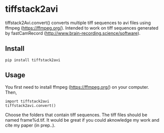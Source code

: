 tiffstack2avi
=============
tiffstack2Avi.convert() converts multiple tiff sequences to avi files using ffmpeg (https://ffmpeg.org/). Intended to work on tiff sequences generated by fastCamRecord (http://www.brain-recording.science/software).

Install
-------

    pip install tiffstack2avi

Usage
-----
You first need to install ffmpeg (https://ffmpeg.org/) on your computer. Then,

    import tiffstack2avi
    tiffstack2avi.convert()

Choose the folders that contain tiff sequences. The tiff files should be named frame%d.tif. It would be great if you could aknowledge my work and cite my paper (in prep..).